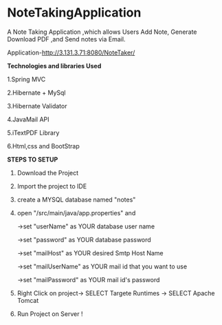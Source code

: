 # NoteTakingApplication

A Note Taking Application ,which allows Users Add Note, Generate Download PDF ,and Send notes via Email. 

Application-http://3.131.3.71:8080/NoteTaker/

**Technologies and libraries Used**

1.Spring MVC 

2.Hibernate + MySql

3.Hibernate Validator

4.JavaMail API

5.iTextPDF Library

6.Html,css and BootStrap

**STEPS TO SETUP**

1. Download the Project

2. Import the project to IDE

3. create a MYSQL database named "notes"

4. open "/src/main/java/app.properties" and 

   ->set "userName" as YOUR database user name
   
   ->set "password" as YOUR database password
   
   ->set "mailHost" as YOUR desired Smtp Host Name
   
   ->set "mailUserName" as YOUR mail id that you want to use
   
   ->set "mailPassword" as YOUR mail id's password
   
   
5. Right Click on project-> SELECT Targete Runtimes -> SELECT Apache Tomcat

6. Run Project on Server ! 


